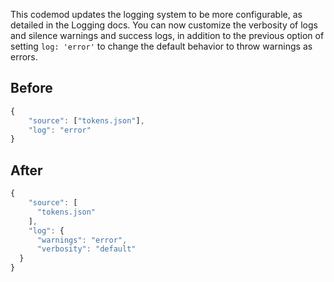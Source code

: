 

This codemod updates the logging system to be more configurable, as detailed in the Logging docs. You can now customize the verbosity of logs and silence warnings and success logs, in addition to the previous option of setting `log: 'error'` to change the default behavior to throw warnings as errors.

## Before

```jsx
{
    "source": ["tokens.json"],
    "log": "error"
}
```

## After

```jsx
{
    "source": [
      "tokens.json"
    ],
    "log": {
      "warnings": "error",
      "verbosity": "default"
  }
}
```
